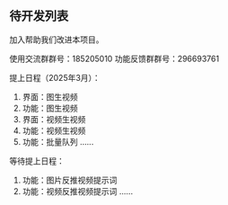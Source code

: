 ## 待开发列表
加入帮助我们改进本项目。

使用交流群群号：185205010
功能反馈群群号：296693761

提上日程（2025年3月）：
1. 界面：图生视频
2. 功能：图生视频
3. 界面：视频生视频
3. 功能：视频生视频
4. 功能：批量队列
 ......

等待提上日程：
1. 功能：图片反推视频提示词
1. 功能：视频反推视频提示词
 ......

